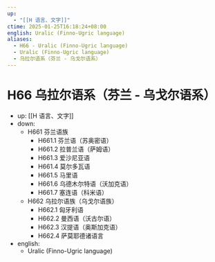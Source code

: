 ```yaml
---
up:
  - "[[H 语言、文字]]"
ctime: 2025-01-25T16:18:24+08:00
english: Uralic (Finno-Ugric language)
aliases:
  - H66 - Uralic (Finno-Ugric language)
  - Uralic (Finno-Ugric language)
  - 乌拉尔语系（芬兰 - 乌戈尔语系）
---
```


# H66 乌拉尔语系（芬兰 - 乌戈尔语系）

- up: [[H 语言、文字]]
- down:
	- H661 芬兰语族
		- H661.1 芬兰语（苏奥密语）
		- H661.2 拉普兰语（萨姆语）
		- H661.3 爱沙尼亚语
		- H661.4 莫尔多瓦语
		- H661.5 马里语
		- H661.6 乌德木尔特语（沃加克语）
		- H661.7 塞连语（科米语）
	- H662 乌拉尔语族（乌戈尔语族）
		- H662.1 匈牙利语
		- H662.2 曼西语（沃古尔语）
		- H662.3 汉提语（奥斯加克语）
		- H662.4 萨莫耶德诸语言
- english:
	- Uralic (Finno-Ugric language)
